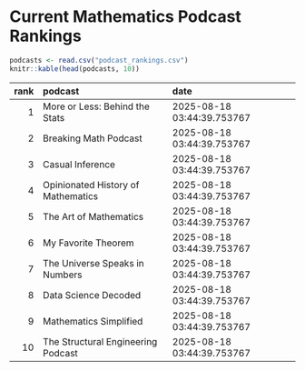 # Current Mathematics Podcast Rankings


``` r
podcasts <- read.csv("podcast_rankings.csv")
knitr::kable(head(podcasts, 10))
```

| rank | podcast                            | date                       |
|-----:|:-----------------------------------|:---------------------------|
|    1 | More or Less: Behind the Stats     | 2025-08-18 03:44:39.753767 |
|    2 | Breaking Math Podcast              | 2025-08-18 03:44:39.753767 |
|    3 | Casual Inference                   | 2025-08-18 03:44:39.753767 |
|    4 | Opinionated History of Mathematics | 2025-08-18 03:44:39.753767 |
|    5 | The Art of Mathematics             | 2025-08-18 03:44:39.753767 |
|    6 | My Favorite Theorem                | 2025-08-18 03:44:39.753767 |
|    7 | The Universe Speaks in Numbers     | 2025-08-18 03:44:39.753767 |
|    8 | Data Science Decoded               | 2025-08-18 03:44:39.753767 |
|    9 | Mathematics Simplified             | 2025-08-18 03:44:39.753767 |
|   10 | The Structural Engineering Podcast | 2025-08-18 03:44:39.753767 |

